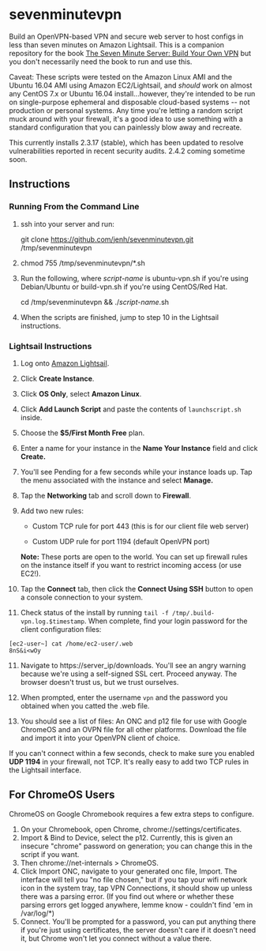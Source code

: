 # sevenminutevpn

Build an OpenVPN-based VPN and secure web server to host configs in less than seven minutes on Amazon Lightsail. This is a companion repository for the book [The Seven Minute Server: Build Your Own VPN](https://www.amazon.com/Minute-Server-Build-Your-Own/dp/1545371016) but you don't necessarily need the book to run and use this.

Caveat: These scripts were tested on the Amazon Linux AMI and the Ubuntu 16.04 AMI using Amazon EC2/Lightsail, and *should* work on almost any CentOS 7.x or Ubuntu 16.04 install...however, they're intended to be run on single-purpose ephemeral and disposable cloud-based systems -- not production or personal systems. Any time you're letting a random script muck around with your firewall, it's a good idea to use something with a standard configuration that you can painlessly blow away and recreate.

This currently installs 2.3.17 (stable), which has been updated to resolve vulnerabilities reported in recent security audits. 2.4.2 coming sometime soon.

## Instructions

### Running From the Command Line

1. ssh into your server and run:

    git clone https://github.com/jenh/sevenminutevpn.git /tmp/sevenminutevpn

2. chmod 755 /tmp/sevenminutevpn/\*.sh

3. Run the following, where *script-name* is ubuntu-vpn.sh if you're using Debian/Ubuntu or build-vpn.sh if you're using CentOS/Red Hat.

    cd /tmp/sevenminutevpn && ./*script-name*.sh

4. When the scripts are finished, jump to step 10 in the Lightsail instructions.


### Lightsail Instructions

1. Log onto [Amazon Lightsail](https://lightsail.aws.amazon.com).

2. Click **Create Instance**.

3. Click **OS Only**, select **Amazon Linux**.

4. Click **Add Launch Script** and paste the contents of ``launchscript.sh`` inside.

5. Choose the **$5/First Month Free** plan.

6. Enter a name for your instance in the **Name Your Instance** field and click **Create.**

7. You'll see Pending for a few seconds while your instance loads up. Tap the menu associated with the instance and select **Manage.**

7. Tap the **Networking** tab and scroll down to **Firewall**.

8. Add two new rules:

   - Custom TCP rule for port 443 (this is for our client file web server)

   - Custom UDP rule for port 1194 (default OpenVPN port)

   **Note:** These ports are open to the world. You can set up firewall rules on
   the instance itself if you want to restrict incoming access (or use EC2!).

9. Tap the **Connect** tab, then click the **Connect Using SSH** button to open a console connection to your system.

10. Check status of the install by running ``tail -f /tmp/.build-vpn.log.$timestamp``. When complete, find your login password for the client configuration files:

   ```
   [ec2-user~] cat /home/ec2-user/.web
   8nS&i<wOy
   ```
11. Navigate to https://server_ip/downloads. You'll see an angry warning because we're using a self-signed SSL cert. Proceed anyway. The browser doesn't trust us, but we trust ourselves.

12. When prompted, enter the username ``vpn`` and the password you obtained when you catted the .web file.

13. You should see a list of files: An ONC and p12 file for use with Google ChromeOS and an OVPN file for all other platforms. Download the file and import it into your OpenVPN client of choice.

If you can't connect within a few seconds, check to make sure you enabled **UDP 1194** in your firewall, not TCP. It's really easy to add two TCP rules in the Lightsail interface.





For ChromeOS Users
------------------

ChromeOS on Google Chromebook requires a few extra steps to configure.

1. On your Chromebook, open Chrome, chrome://settings/certificates.
2. Import & Bind to Device, select the p12. Currently, this is given an insecure "chrome" password on generation; you can change this in the script if you want.
3. Then chrome://net-internals > ChromeOS.
4. Click Import ONC, navigate to your generated onc file, Import. The interface will tell you "no file chosen," but if you tap your wifi network icon in the system tray, tap VPN Connections, it should show up unless there was a parsing error. (If you find out where or whether these parsing errors get logged anywhere, lemme know - couldn't find 'em in /var/log/\*)
5. Connect. You'll be prompted for a password, you can put anything there if you're just using certificates, the server doesn't care if it doesn't need it, but Chrome won't let you connect without a value there.

